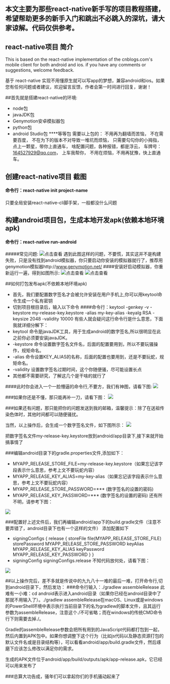 ## 本文主要为那些react-native新手写的项目教程搭建，希望帮助更多的新手入门和跳出不必跳入的深坑，请大家谅解。代码仅供参考。

## react-native项目 简介

This is based on the react-native implementation of the cnblogs.com's mobile client for both android and ios. if you have any comments or suggestions, welcome feedback.

基于 react-native 实现不用懂原生就可以写app的梦想，兼容android和ios。如果您有任何问题或者建议，欢迎留言反馈，作者会第一时间进行回复，谢谢！

##首先就是搭建react-native的环境:
* node包
* javaJDK包
* Genymotion安卓模拟器包
* python包
* android Studio包
****等等包
需要以上包的：
不用再为翻墙而苦恼，
不在需要百度，
不在为下的版本不对导致一堆坑而烦恼，
只需要勾勾你的小拇指，
点上一颗星，带你上直通车，
啥配置问题，各种报错，都是浮云，
车牌号：164527929@qq.com，
上车我帮你，
不用在烦恼，不用再犹豫，快上直通车。



## 创建react-native项目 截图
#### 命令行：react-native init project-name
只要全局安装react-native-cli脚手架，一般都没什么问题


## 构建android项目包，生成本地开发apk(依赖本地环境apk)
#### 命令行：react-native run-android
#####常见问题:
![点击查看](https://github.com/18871401911/learn_img/tree/master/react-native/img/run_android_error.png)
遇到此图这样的问题，不要慌，其实这并不是构建失败，只是没有找到android模拟器，你只要启动你安装的模拟器就行了，推荐用genymotion模拟器http://www.genymotion.net/
####安装好启动模拟器，你重新运行一遍，得到如图所示:
![点击查看](https://github.com/18871401911/learn_img/tree/master/react-native/img/run_android_success.png)
![点击查看](https://github.com/18871401911/learn_img/tree/master/react-native/img/android_sreen_success.png)


##如何打包发布apk(不依赖本地环境apk)
* 首先，我们要配置数字签名才会被允许安装在用户手机上,你可以用keytool命令生成一个私有密钥
* 切到项目根目录后，输入以下命令
####命令行：keytool -genkey -v -keystore my-release-key.keystore -alias my-key-alias -keyalg RSA -keysize 2048 -validity 10000
有些人就会疑问这行命令行是什么意思，下面我就详细分解下：
* keytool 命令是javaJDK工具，用于生成android的数字签名,所以很明显在此之前你必须要安装javaJDK。
* -keystore 命令设置数字签名文件名，后面的配置要用到，所以不要玩骚操作，规矩命名。
* -alias 命令设置KEY_ALIAS的名称，后面的配置也要用到，还是不要玩蛇，规矩命名。
* -validity 设置数字签名过期时间，这个你随便骚，尽可能设置长点
* 其他都不需要研究，了解这几个是干啥的就行了

####此时你会进入一个一脸懵逼的命令行,不要方，我们有神图，请看下图:
<img src="https://github.com/18871401911/learn_img/tree/master/react-native/img/android_key.png">

###如果你还是不懂，那只能再补一刀，请看下图：
<img src="https://github.com/18871401911/learn_img/tree/master/react-native/img/android_now_key.png">

###如果还有问题，那只能把你的问题发送到我的邮箱，温馨提示：除了在送祖传染色体时，其他时间都可以随便骚扰。

当然，以上操作后，会生成一个数字签名文件，如下图所示：
<img src="https://github.com/18871401911/learn_img/tree/master/react-native/img/android_key_file.png">

把数字签名文件my-release-key.keystore放到android/app目录下,接下来就开始搞事情了

###编辑android目录下的gradle.properties文件,添加如下：
* MYAPP_RELEASE_STORE_FILE=my-release-key.keystore（如果忘记该字段表示什么意思，参考上文不要玩蛇内容）
* MYAPP_RELEASE_KEY_ALIAS=my-key-alias（如果忘记该字段表示什么意思，参考上文不要玩蛇内容）
* MYAPP_RELEASE_STORE_PASSWORD=*** (数字签名的设置的密码)
* MYAPP_RELEASE_KEY_PASSWORD=*** (数字签名的设置的密码)
还有所不明，请参考下图：
<img src="https://github.com/18871401911/learn_img/tree/master/react-native/img/android_gradle_set.png">

###配置好上述文件后，我们再编辑android/app下的build.gradle文件（注意不要弄错了，android目录下也有一个这样的文件）
添加配置如下
* signingConfigs {
    release {
        storeFile file(MYAPP_RELEASE_STORE_FILE)
        storePassword MYAPP_RELEASE_STORE_PASSWORD
        keyAlias MYAPP_RELEASE_KEY_ALIAS
        keyPassword MYAPP_RELEASE_KEY_PASSWORD
    }
}
* signingConfig signingConfigs.release
不知代码放何处，请看下图：
<img src="https://github.com/18871401911/learn_img/tree/master/react-native/img/android_build_gradle.png">

##以上操作完后，差不多就是传说中的九九八十一难的最后一难，打开命令行,切到android目录下，然后发功：
###命令行输入：./gradlew assembleRelease
此难有一小难：cd android表示进入android目录（如果你已经在android目录中了那就不用输入了）。./gradlew assembleRelease在macOS、Linux或是windows的PowerShell环境中表示执行当前目录下的名为gradlew的脚本文件，且其运行参数为assembleRelease，注意这个./不可省略；而在windows的传统CMD命令行下则需要去掉./。

Gradle的assembleRelease参数会把所有用到的JavaScript代码都打包到一起，然后内置到APK包中。如果你想调整下这个行为（比如js代码以及静态资源打包的默认文件名或是目录结构等），可以看看android/app/build.gradle文件，然后琢磨下应该怎么修改以满足你的需求。

生成的APK文件位于android/app/build/outputs/apk/app-release.apk，它已经可以用来发布了

###总算大功告成，骚年们可以拿起你们的手机骚动起来了
